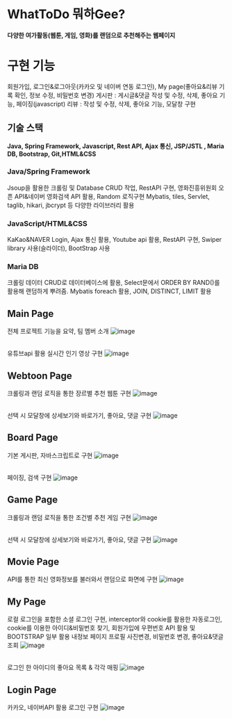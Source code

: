 # WhatToDo 뭐하Gee?
#### 다양한 여가활동(웹툰, 게임, 영화)를 랜덤으로 추천해주는 웹페이지    

# 구현 기능
회원가입, 로그인&로그아웃(카카오 및 네이버 연동 로그인), My page(좋아요&리뷰 기록 확인, 정보 수정, 비밀번호 변경)
게시판 : 게시글&댓글 작성 및 수정, 삭제, 좋아요 기능, 페이징(javascript)
리뷰 : 작성 및 수정, 삭제, 좋아요 기능, 모달창 구현


## 기술 스택
**Java, Spring Framework, Javascript, Rest API, Ajax 통신, JSP/JSTL , Maria DB, Bootstrap, Git,HTML&CSS**

### Java/Spring Framework
Jsoup을 활용한 크롤링 및 Database CRUD 작업, RestAPI 구현, 영화진흥위원회 오픈 API&네이버 영화검색 API 활용, Random 로직구현
Mybatis, tiles, Servlet, taglib, hikari, jbcrypt 등 다양한 라이브러리 활용

### JavaScript/HTML&CSS
KaKao&NAVER Login, Ajax 통신 활용, Youtube api 활용, RestAPI 구현, Swiper library 사용(슬라이더), BootStrap 사용

### Maria DB
크롤링 데이터 CRUD로 데이터베이스에 활용, Select문에서 ORDER BY RAND()를 활용해 랜덤하게 뿌려줌.
Mybatis foreach 활용, JOIN, DISTINCT, LIMIT 활용

## Main Page

전체 프로젝트 기능을 요약, 팀 멤버 소개
![image](https://user-images.githubusercontent.com/91525736/159208418-9c7d327f-db46-47c7-921e-913a33e47e1e.png)
<br>
<br>

유튜브api 활용 실시간 인기 영상 구현
![image](https://user-images.githubusercontent.com/91525736/159208442-3890b458-c000-4a89-9a96-9e745fae2311.png)

## Webtoon Page

크롤링과 랜덤 로직을 통한 장르별 추천 웹툰 구현
![image](https://user-images.githubusercontent.com/91525736/159208516-45be170f-2c1a-4743-b185-773cdfbde43b.png)
<br>
<br>

선택 시 모달창에 상세보기와 바로가기, 좋아요, 댓글 구현
![image](https://user-images.githubusercontent.com/91525736/159209009-cbc5cbd9-4d4c-46b8-9939-7234568c1336.png)

## Board Page

기본 게시판, 자바스크립트로 구현
![image](https://user-images.githubusercontent.com/91525736/159208620-062f160b-420f-4144-8cce-d3f4c5f853c1.png)
<br>
<br>

페이징, 검색 구현
![image](https://user-images.githubusercontent.com/91525736/159209098-57c0d7af-c007-437a-b40c-406fc742fc78.png)

## Game Page

크롤링과 랜덤 로직을 통한 조건별 추천 게임 구현
![image](https://user-images.githubusercontent.com/91525736/159208475-28277789-edce-4cae-b6b9-c340c805a46c.png)
<br>
<br>

선택 시 모달창에 상세보기와 바로가기, 좋아요, 댓글 구현
![image](https://user-images.githubusercontent.com/91525736/159208986-33780339-cf0b-409a-8169-145fb5c813f6.png)

## Movie Page

API를 통한 최신 영화정보를 불러와서 랜덤으로 화면에 구현
![image](https://user-images.githubusercontent.com/91525736/159208566-05efd8b7-e526-40fa-82d4-b9a5f49a075c.png)

## My Page

로컬 로그인을 포함한 소셜 로그인 구현, interceptor와 cookie를 활용한 자동로그인, cookie를 이용한 아이디&비밀번호 찾기, 회원가입에 우편번호 API 활용 및 BOOTSTRAP 일부 활용
내정보 페이지 프로필 사진변경, 비밀번호 변경, 좋아요&댓글 조회
![image](https://user-images.githubusercontent.com/91525736/159208814-08b9a5b7-c420-4060-9873-e4529a8a7a36.png)
<br>
<br>

로그인 한 아이디의 좋아요 목록 & 각각 매핑
![image](https://user-images.githubusercontent.com/91525736/159208845-fcb909b0-3feb-40d4-8e6f-564e2f05808e.png)

## Login Page

카카오, 네이버API 활용 로그인 구현
![image](https://user-images.githubusercontent.com/91525736/159208879-7aeba6c2-6748-4486-a226-07f9f7e1daf3.png)
